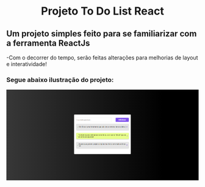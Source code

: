 
<h1 align="center">Projeto To Do List React</h1>

<h2>Um projeto simples feito para se familiarizar com a ferramenta ReactJs</h2>
<p>-Com o decorrer do tempo, serão feitas alterações para melhorias de layout e interatividade!</p>

<h3>Segue abaixo ilustração do projeto:</h3>
<img src="https://raw.githubusercontent.com/leehbc/reactjs-to-do-list/master/public/print-to-do.png" alt="to-do-list-img"</img>
